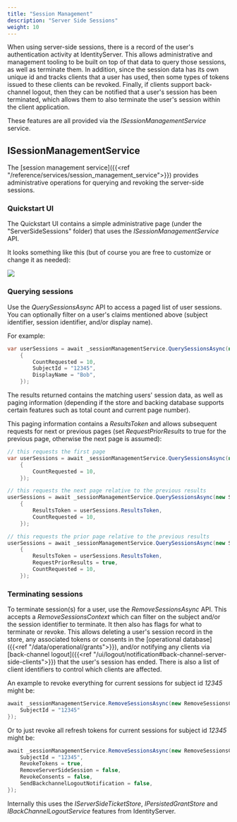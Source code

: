 ```yaml
---
title: "Session Management"
description: "Server Side Sessions"
weight: 10
---
```


When using server-side sessions, there is a record of the user's authentication activity at IdentityServer.
This allows administrative and management tooling to be built on top of that data to query those sessions, as well as terminate them.
In addition, since the session data has its own unique id and tracks clients that a user has used, then some types of tokens issued to these clients can be revoked.
Finally, if clients support back-channel logout, then they can be notified that a user's session has been terminated, which allows them to also terminate the user's session within the client application.

These features are all provided via the *ISessionManagementService* service.

## ISessionManagementService

The [session management service]({{<ref "/reference/services/session_management_service">}}) provides administrative operations for querying and revoking the server-side sessions.

### Quickstart UI

The Quickstart UI contains a simple administrative page (under the "ServerSideSessions" folder) that uses the *ISessionManagementService* API.

It looks something like this (but of course you are free to customize or change it as needed):

![](../images/session_query.png)


### Querying sessions

Use the *QuerySessionsAsync* API to access a paged list of user sessions.
You can optionally filter on a user's claims mentioned above (subject identifier, session identifier, and/or display name).

For example:

```cs
var userSessions = await _sessionManagementService.QuerySessionsAsync(new SessionQuery
    {
        CountRequested = 10,
        SubjectId = "12345",
        DisplayName = "Bob",
    });
```

The results returned contains the matching users' session data, as well as paging information (depending if the store and backing database supports certain features such as total count and current page number).

This paging information contains a *ResultsToken* and allows subsequent requests for next or previous pages (set *RequestPriorResults* to true for the previous page, otherwise the next page is assumed):

```cs
// this requests the first page
var userSessions = await _sessionManagementService.QuerySessionsAsync(new SessionQuery
    {
        CountRequested = 10,
    });

// this requests the next page relative to the previous results
userSessions = await _sessionManagementService.QuerySessionsAsync(new SessionQuery
    {
        ResultsToken = userSessions.ResultsToken,
        CountRequested = 10,
    });

// this requests the prior page relative to the previous results
userSessions = await _sessionManagementService.QuerySessionsAsync(new SessionQuery
    {
        ResultsToken = userSessions.ResultsToken,
        RequestPriorResults = true,
        CountRequested = 10,
    });
```


### Terminating sessions

To terminate session(s) for a user, use the *RemoveSessionsAsync* API.
This accepts a *RemoveSessionsContext* which can filter on the subject and/or the session identifier to terminate.
It then also has flags for what to terminate or revoke.
This allows deleting a user's session record in the store, any associated tokens or consents in the [operational database]({{<ref "/data/operational/grants">}}), and/or notifying any clients via [back-channel logout]({{<ref "/ui/logout/notification#back-channel-server-side-clients">}}) that the user's session has ended.
There is also a list of client identifiers to control which clients are affected.

An example to revoke everything for current sessions for subject id *12345* might be:

```cs
await _sessionManagementService.RemoveSessionsAsync(new RemoveSessionsContext { 
    SubjectId = "12345"
});
```

Or to just revoke all refresh tokens for current sessions for subject id *12345* might be:

```cs
await _sessionManagementService.RemoveSessionsAsync(new RemoveSessionsContext { 
    SubjectId = "12345",
    RevokeTokens = true,
    RemoveServerSideSession = false,
    RevokeConsents = false,
    SendBackchannelLogoutNotification = false,
});
```

Internally this uses the *IServerSideTicketStore*, *IPersistedGrantStore* and *IBackChannelLogoutService* features from IdentityServer.
